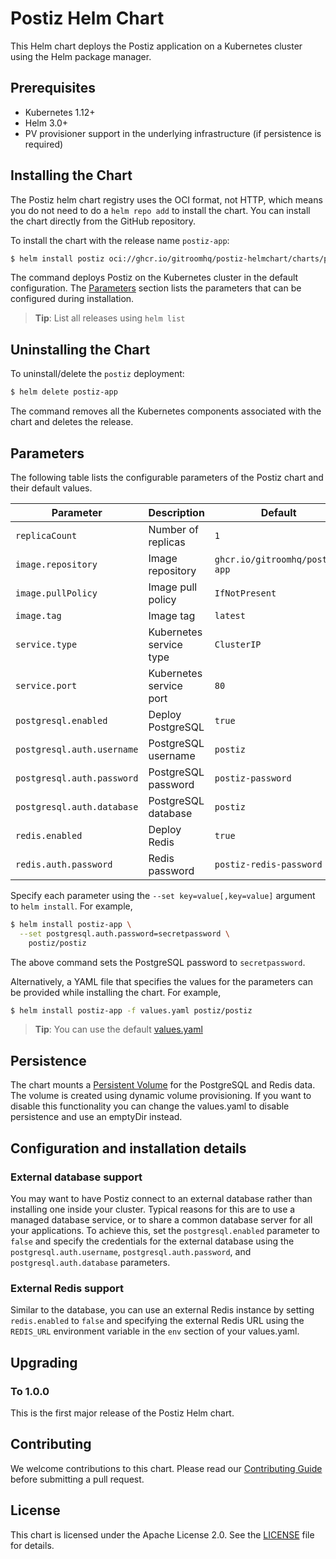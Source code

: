 # Postiz Helm Chart

This Helm chart deploys the Postiz application on a Kubernetes cluster using the Helm package manager.

## Prerequisites

- Kubernetes 1.12+
- Helm 3.0+
- PV provisioner support in the underlying infrastructure (if persistence is required)

## Installing the Chart

The Postiz helm chart registry uses the OCI format, not HTTP, which means you do not need to do a `helm repo add` to install the chart. You can install the chart directly from the GitHub repository.

To install the chart with the release name `postiz-app`:

```bash
$ helm install postiz oci://ghcr.io/gitroomhq/postiz-helmchart/charts/postiz-app
```

The command deploys Postiz on the Kubernetes cluster in the default configuration. The [Parameters](#parameters) section lists the parameters that can be configured during installation.

> **Tip**: List all releases using `helm list`

## Uninstalling the Chart

To uninstall/delete the `postiz` deployment:

```bash
$ helm delete postiz-app
```

The command removes all the Kubernetes components associated with the chart and deletes the release.

## Parameters

The following table lists the configurable parameters of the Postiz chart and their default values.

| Parameter                | Description             | Default        |
| ------------------------ | ----------------------- | -------------- |
| `replicaCount`           | Number of replicas      | `1`            |
| `image.repository`       | Image repository        | `ghcr.io/gitroomhq/postiz-app` |
| `image.pullPolicy`       | Image pull policy       | `IfNotPresent` |
| `image.tag`              | Image tag               | `latest`       |
| `service.type`           | Kubernetes service type | `ClusterIP`    |
| `service.port`           | Kubernetes service port | `80`           |
| `postgresql.enabled`     | Deploy PostgreSQL       | `true`         |
| `postgresql.auth.username` | PostgreSQL username   | `postiz`       |
| `postgresql.auth.password` | PostgreSQL password   | `postiz-password` |
| `postgresql.auth.database` | PostgreSQL database   | `postiz`       |
| `redis.enabled`          | Deploy Redis            | `true`         |
| `redis.auth.password`    | Redis password          | `postiz-redis-password` |

Specify each parameter using the `--set key=value[,key=value]` argument to `helm install`. For example,

```bash
$ helm install postiz-app \
  --set postgresql.auth.password=secretpassword \
    postiz/postiz
```

The above command sets the PostgreSQL password to `secretpassword`.

Alternatively, a YAML file that specifies the values for the parameters can be provided while installing the chart. For example,

```bash
$ helm install postiz-app -f values.yaml postiz/postiz
```

> **Tip**: You can use the default [values.yaml](values.yaml)

## Persistence

The chart mounts a [Persistent Volume](http://kubernetes.io/docs/user-guide/persistent-volumes/) for the PostgreSQL and Redis data. The volume is created using dynamic volume provisioning. If you want to disable this functionality you can change the values.yaml to disable persistence and use an emptyDir instead.

## Configuration and installation details

### External database support

You may want to have Postiz connect to an external database rather than installing one inside your cluster. Typical reasons for this are to use a managed database service, or to share a common database server for all your applications. To achieve this, set the `postgresql.enabled` parameter to `false` and specify the credentials for the external database using the `postgresql.auth.username`, `postgresql.auth.password`, and `postgresql.auth.database` parameters.

### External Redis support

Similar to the database, you can use an external Redis instance by setting `redis.enabled` to `false` and specifying the external Redis URL using the `REDIS_URL` environment variable in the `env` section of your values.yaml.

## Upgrading

### To 1.0.0

This is the first major release of the Postiz Helm chart.

## Contributing

We welcome contributions to this chart. Please read our [Contributing Guide](CONTRIBUTING.md) before submitting a pull request.

## License

This chart is licensed under the Apache License 2.0. See the [LICENSE](LICENSE) file for details.
